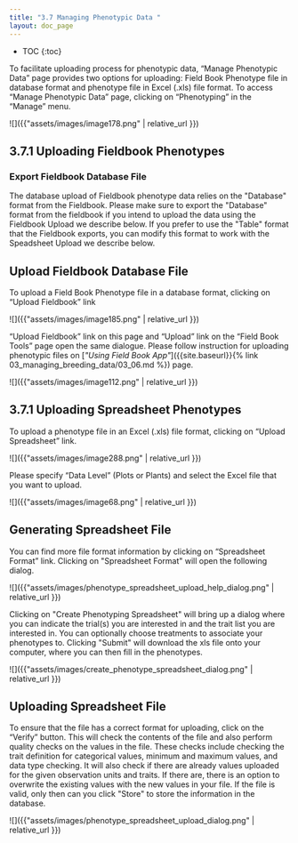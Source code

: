 ```yaml
---
title: "3.7 Managing Phenotypic Data "
layout: doc_page
---
```


<!-- TOC-START -->
* TOC
{:toc}
<!-- TOC-END -->

To facilitate uploading process for phenotypic data, “Manage Phenotypic Data” page provides two options for uploading: Field Book Phenotype file in database format and phenotype file in Excel (.xls) file format. To access “Manage Phenotypic Data” page, clicking on “Phenotyping” in the “Manage” menu.

![]({{"assets/images/image178.png" | relative_url }})

3.7.1 Uploading Fieldbook Phenotypes
---

### Export Fieldbook Database File

The database upload of Fieldbook phenotype data relies on the "Database" format from the Fieldbook. Please make sure to export the "Database" format from the fieldbook if you intend to upload the data using the Fieldbook Upload we describe below. If you prefer to use the "Table" format that the Fieldbook exports, you can modify this format to work with the Speadsheet Upload we describe below.

## Upload Fieldbook Database File

To upload a Field Book Phenotype file in a database format, clicking on “Upload Fieldbook” link

![]({{"assets/images/image185.png" | relative_url }})

“Upload Fieldbook” link on this page and “Upload” link on the “Field Book Tools” page open the same dialogue. Please follow instruction for uploading phenotypic files on [*"Using Field Book App"*]({{site.baseurl}}{% link 03_managing_breeding_data/03_06.md %}) page.

![]({{"assets/images/image112.png" | relative_url }})

3.7.1 Uploading Spreadsheet Phenotypes
---

To upload a phenotype file in an Excel (.xls) file format, clicking on “Upload Spreadsheet” link.

![]({{"assets/images/image288.png" | relative_url }})

Please specify “Data Level” (Plots or Plants) and select the Excel file that you want to upload.

![]({{"assets/images/image68.png" | relative_url }})

## Generating Spreadsheet File

You can find more file format information by clicking on “Spreadsheet Format” link. Clicking on "Spreadsheet Format" will open the following dialog.

![]({{"assets/images/phenotype_spreadsheet_upload_help_dialog.png" | relative_url }})

Clicking on "Create Phenotyping Spreadsheet" will bring up a dialog where you can indicate the trial(s) you are interested in and the trait list you are interested in. You can optionally choose treatments to associate your phenotypes to. Clicking "Submit" will download the xls file onto your computer, where you can then fill in the phenotypes.

![]({{"assets/images/create_phenotype_spreadsheet_dialog.png" | relative_url }})

## Uploading Spreadsheet File

To ensure that the file has a correct format for uploading, click on the “Verify” button. This will check the contents of the file and also perform quality checks on the values in the file. These checks include checking the trait definition for categorical values, minimum and maximum values, and data type checking. It will also check if there are already values uploaded for the given observation units and traits. If there are, there is an option to overwrite the existing values with the new values in your file. If the file is valid, only then can you click "Store" to store the information in the database.

![]({{"assets/images/phenotype_spreadsheet_upload_dialog.png" | relative_url }})
